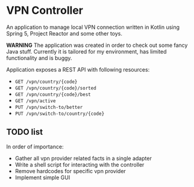VPN Controller
==============

An application to manage local VPN connection written in Kotlin using Spring 5, Project Reactor and some other toys. 

**WARNING** The application was created in order to check out some fancy Java stuff. Currently
it is tailored for my environment, has limited functionality and is buggy.

Application exposes a REST API with following resources:
* `GET /vpn/country/{code}`
* `GET /vpn/country/{code}/sorted`
* `GET /vpn/country/{code}/best`
* `GET /vpn/active`
* `PUT /vpn/switch-to/better`
* `PUT /vpn/switch-to/country/{code}`

TODO list
---------

In order of importance:
* Gather all vpn provider related facts in a single adapter
* Write a shell script for interacting with the controller
* Remove hardcodes for specific vpn provider
* Implement simple GUI
